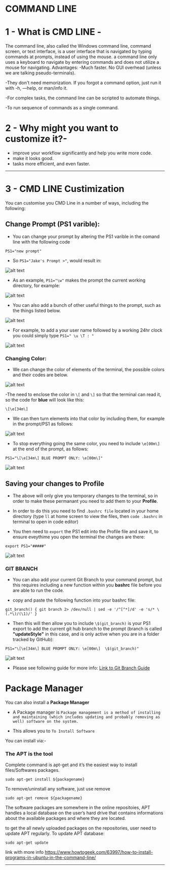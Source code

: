 # COMMAND LINE

# 1 - What is CMD LINE -
The command line, also called the Windows command line, command screen, or text interface, is a user interface that is navigated by typing commands at prompts, instead of using the mouse.  a command line only uses a keyboard to navigate by entering commands and does not utilize a mouse for navigating.
Advantages:
-Much faster. No GUI overhead (unless we are talking pseudo-terminals).

-They don't need memorization. If you forgot a command option, just run it with -h, —help, or man/info it.

-For complex tasks, the command line can be scripted to automate things.

-To run sequence of commands as a single command.

# 2 - Why might you want to customize it?-

- improve your workflow significantly and help you write more code.
- make it looks good.
- tasks more efficient, and even faster.
-----------------------------

# 3 - CMD LINE Custimization

You can customise you CMD Line in a number of ways, including the following:

## Change Prompt (PS1 varible):
- You can change your prompt by altering the PS1 varible in the comand line with the following code

`PS1="new prompt"`


- So `PS1="Jake's Prompt >"`, would result in:

![alt text](https://i.ibb.co/syZGZSW/Prompt.png)

- As an example, `PS1="\w"` makes the prompt the current working directory, for example:


![alt text](https://i.ibb.co/SBSM4PS/directory.png)


- You can also add a bunch of other useful things to the prompt, such as the things listed below. 

![alt text](https://i.ibb.co/c1dx3XP/list.png)

- For example, to add a your user name followed by a working 24hr clock you could simply type `PS1=" \u \T : "`

![alt text](https://i.ibb.co/xCxZ4Bk/time.png)




### Changing Color:
- We can change the color of elements of the terminal, the possible colors and their codes are below.

![alt text](https://i.ibb.co/8zk0V7g/color.png)

-The need to enclose the color in ``\[`` and ``\]`` so that the terminal can read it, so the code for __blue__ will look like this:

`\[\e[34m\]`

- We can then turn elements into that color by including them, for example in the prompt/PS1 as follows:

![alt text](https://i.ibb.co/Sr6tBrw/blue.png)

- To stop everything going the same color, you need to include `\e[00m\]` at the end of the prompt, as follows:

`PS1="\[\e[34m\] BLUE PROMPT ONLY: \e[00m\]"`

![alt text](https://i.ibb.co/gPfXNCr/bluewhite.png)


## Saving your changes to Profile
- The above will only give you temporary changes to the terminal, so in order to make these permanant you need to add them to your **Profile**.


- In order to do this you need to find `.bashrc file` located in your home directory (type `ll` at home screen to view the files, then `code .bashrc` in terminal to open in code editor)

- You then need to `export` the PS1 edit into the Profile file and save it, to ensure eveythime you open the terminal the changes are there:

`export PS1="#####"`

![alt text](https://i.ibb.co/BTd0Mmw/bashedit.png)

### GIT BRANCH
- You can also add your current Git Branch to your command prompt, but this requires including a new function within you **bashrc** file before you are able to run the code. 

- copy and paste the following function into your bashrc file:

`git_branch() {
  git branch 2> /dev/null | sed -e '/^[^*]/d' -e 's/* \(.*\)/(\1)/'
}`

- Then this will then allow you to include `\$(git_branch)` is your PS1 export to add the current git hub branch to the prompt (branch is called **"updateStyle"** in this case, and is only active when you are in a folder tracked by GitHub):

`PS1="\[\e[34m\] BLUE PROMPT ONLY: \e[00m\]  \$(git_branch)"`


![alt text](https://i.ibb.co/hdTgshP/bluegit.png)

- Please see following guide for more info: [Link to Git Branch Guide](https://www.shellhacks.com/show-git-branch-terminal-command-prompt/)


# Package Manager

You can also install a **Package Manager**
- A Package manager is 
`Package management is a method of installing and maintaining (which includes updating and probably removing as well) software on the system.`


- This allows you to 
 `To Install Software`

 You can install via:-
### The APT is the tool
Complete command is apt-get and it’s the easiest way to 
install files/Softwares packages.
    

    
    
    
    sudo apt-get install ${packagename}


To remove/uninstall any software, just use remove


    sudo apt-get remove ${packagename}




The software packages are somewhere in the online repositoies, APT handles a local database on the user’s hard drive that contains informations about the available packages and where they are located. 


to get the all newly uploaded packages on the repositories, user need to update APT regularly.
To update APT database:

    sudo apt-get update






link with more info 
https://www.howtogeek.com/63997/how-to-install-programs-in-ubuntu-in-the-command-line/ 




-----------------------------


